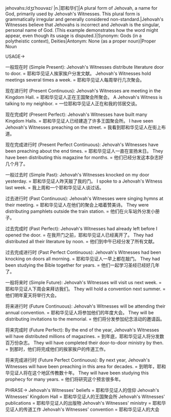 jehovahs:/dʒɪˈhoʊvəz/
|n.|耶和华们|A plural form of Jehovah, a name for God, primarily used by Jehovah's Witnesses.  This plural form is grammatically irregular and generally considered non-standard.|Jehovah's Witnesses believe that Jehovahs is incorrect and Jehovah is the singular, personal name of God.  (This example demonstrates how the word might appear, even though its usage is disputed.)|Synonym: Gods (in a polytheistic context), Deities|Antonym: None (as a proper noun)|Proper Noun

USAGE->

一般现在时 (Simple Present):
Jehovah's Witnesses distribute literature door to door. = 耶和华见证人挨家挨户分发文献。
Jehovah's Witnesses hold meetings several times a week. = 耶和华见证人每周举行几次聚会。

现在进行时 (Present Continuous):
Jehovah's Witnesses are meeting in the Kingdom Hall. = 耶和华见证人正在王国聚会所聚会。
A Jehovah's Witness is talking to my neighbor. = 一位耶和华见证人正在和我的邻居交谈。

现在完成时 (Present Perfect):
Jehovah's Witnesses have built many Kingdom Halls. = 耶和华见证人已经建造了许多王国聚会所。
I have seen Jehovah's Witnesses preaching on the street. = 我看到耶和华见证人在街上布道。

现在完成进行时 (Present Perfect Continuous):
Jehovah's Witnesses have been preaching about the end times. = 耶和华见证人一直在宣扬末日。
They have been distributing this magazine for months. = 他们已经分发这本杂志好几个月了。

一般过去时 (Simple Past):
Jehovah's Witnesses knocked on my door yesterday. = 耶和华见证人昨天敲了我的门。
I spoke to a Jehovah's Witness last week. = 我上周和一个耶和华见证人谈过话。


过去进行时 (Past Continuous):
Jehovah's Witnesses were singing hymns at their meeting. = 耶和华见证人在他们的聚会上唱着赞美诗。
They were distributing pamphlets outside the train station. = 他们在火车站外分发小册子。

过去完成时 (Past Perfect):
Jehovah's Witnesses had already left before I opened the door. = 在我开门之前，耶和华见证人已经离开了。
They had distributed all their literature by noon. = 他们到中午已经分发了所有文献。

过去完成进行时 (Past Perfect Continuous):
Jehovah's Witnesses had been knocking on doors all morning. = 耶和华见证人一早上都在敲门。
They had been studying the Bible together for years. = 他们一起学习圣经已经好几年了。

一般将来时 (Simple Future):
Jehovah's Witnesses will visit us next week. = 耶和华见证人下周会来拜访我们。
They will hold a convention next summer. = 他们明年夏天将举行大会。

将来进行时 (Future Continuous):
Jehovah's Witnesses will be attending their annual convention. = 耶和华见证人将参加他们的年度大会。
They will be distributing invitations to the memorial. = 他们将分发参加纪念活动的邀请函。

将来完成时 (Future Perfect):
By the end of the year, Jehovah's Witnesses will have distributed millions of magazines. = 到年底，耶和华见证人将分发数百万份杂志。
They will have completed their door-to-door ministry by then. = 到那时，他们将完成他们的挨家挨户的传道工作。

将来完成进行时 (Future Perfect Continuous):
By next year, Jehovah's Witnesses will have been preaching in this area for decades. = 到明年，耶和华见证人将在这个地区传教数十年。
They will have been studying this prophecy for many years. = 他们将研究这个预言很多年。



PHRASE->
Jehovah's Witnesses' beliefs = 耶和华见证人的信仰
Jehovah's Witnesses' Kingdom Hall = 耶和华见证人的王国聚会所
Jehovah's Witnesses' publications = 耶和华见证人的出版物
Jehovah's Witnesses' ministry = 耶和华见证人的传道工作
Jehovah's Witnesses' convention = 耶和华见证人的大会
